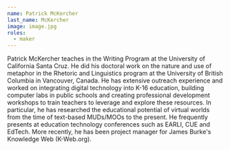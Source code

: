 ```yaml
---
name: Patrick McKercher
last_name: McKercher
image: image.jpg
roles:
  - maker
---
```

Patrick McKercher teaches in the Writing Program at the University of California Santa Cruz. He did his doctoral work on the nature and use of metaphor in the Rhetoric and Linguistics program at the University of British Columbia in Vancouver, Canada. He has extensive outreach experience and worked on integrating digital technology into K-16 education, building computer labs in public schools and creating professional development workshops to train teachers to leverage and explore these resources. In particular, he has researched the educational potential of virtual worlds from the time of text-based MUDs/MOOs to the present. He frequently presents at education technology conferences such as EARLI, CUE and EdTech. More recently, he has been project manager for James Burke's Knowledge Web (K-Web.org).
